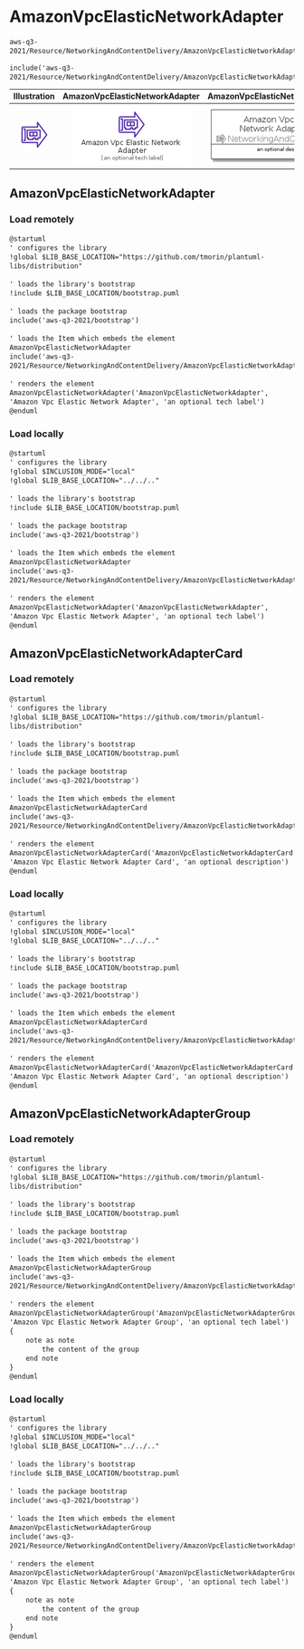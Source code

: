 # AmazonVpcElasticNetworkAdapter


```text
aws-q3-2021/Resource/NetworkingAndContentDelivery/AmazonVpcElasticNetworkAdapter
```

```text
include('aws-q3-2021/Resource/NetworkingAndContentDelivery/AmazonVpcElasticNetworkAdapter')
```



| Illustration | AmazonVpcElasticNetworkAdapter | AmazonVpcElasticNetworkAdapterCard | AmazonVpcElasticNetworkAdapterGroup |
| :---: | :---: | :---: | :---: |
| ![illustration for Illustration](../../../aws-q3-2021/Resource/NetworkingAndContentDelivery/AmazonVpcElasticNetworkAdapter.png) | ![illustration for AmazonVpcElasticNetworkAdapter](../../../aws-q3-2021/Resource/NetworkingAndContentDelivery/AmazonVpcElasticNetworkAdapter.Local.png) | ![illustration for AmazonVpcElasticNetworkAdapterCard](../../../aws-q3-2021/Resource/NetworkingAndContentDelivery/AmazonVpcElasticNetworkAdapterCard.Local.png) | ![illustration for AmazonVpcElasticNetworkAdapterGroup](../../../aws-q3-2021/Resource/NetworkingAndContentDelivery/AmazonVpcElasticNetworkAdapterGroup.Local.png) |




## AmazonVpcElasticNetworkAdapter

### Load remotely
```plantuml
@startuml
' configures the library
!global $LIB_BASE_LOCATION="https://github.com/tmorin/plantuml-libs/distribution"

' loads the library's bootstrap
!include $LIB_BASE_LOCATION/bootstrap.puml

' loads the package bootstrap
include('aws-q3-2021/bootstrap')

' loads the Item which embeds the element AmazonVpcElasticNetworkAdapter
include('aws-q3-2021/Resource/NetworkingAndContentDelivery/AmazonVpcElasticNetworkAdapter')

' renders the element
AmazonVpcElasticNetworkAdapter('AmazonVpcElasticNetworkAdapter', 'Amazon Vpc Elastic Network Adapter', 'an optional tech label')
@enduml
```

### Load locally
```plantuml
@startuml
' configures the library
!global $INCLUSION_MODE="local"
!global $LIB_BASE_LOCATION="../../.."

' loads the library's bootstrap
!include $LIB_BASE_LOCATION/bootstrap.puml

' loads the package bootstrap
include('aws-q3-2021/bootstrap')

' loads the Item which embeds the element AmazonVpcElasticNetworkAdapter
include('aws-q3-2021/Resource/NetworkingAndContentDelivery/AmazonVpcElasticNetworkAdapter')

' renders the element
AmazonVpcElasticNetworkAdapter('AmazonVpcElasticNetworkAdapter', 'Amazon Vpc Elastic Network Adapter', 'an optional tech label')
@enduml
```

## AmazonVpcElasticNetworkAdapterCard

### Load remotely
```plantuml
@startuml
' configures the library
!global $LIB_BASE_LOCATION="https://github.com/tmorin/plantuml-libs/distribution"

' loads the library's bootstrap
!include $LIB_BASE_LOCATION/bootstrap.puml

' loads the package bootstrap
include('aws-q3-2021/bootstrap')

' loads the Item which embeds the element AmazonVpcElasticNetworkAdapterCard
include('aws-q3-2021/Resource/NetworkingAndContentDelivery/AmazonVpcElasticNetworkAdapter')

' renders the element
AmazonVpcElasticNetworkAdapterCard('AmazonVpcElasticNetworkAdapterCard', 'Amazon Vpc Elastic Network Adapter Card', 'an optional description')
@enduml
```

### Load locally
```plantuml
@startuml
' configures the library
!global $INCLUSION_MODE="local"
!global $LIB_BASE_LOCATION="../../.."

' loads the library's bootstrap
!include $LIB_BASE_LOCATION/bootstrap.puml

' loads the package bootstrap
include('aws-q3-2021/bootstrap')

' loads the Item which embeds the element AmazonVpcElasticNetworkAdapterCard
include('aws-q3-2021/Resource/NetworkingAndContentDelivery/AmazonVpcElasticNetworkAdapter')

' renders the element
AmazonVpcElasticNetworkAdapterCard('AmazonVpcElasticNetworkAdapterCard', 'Amazon Vpc Elastic Network Adapter Card', 'an optional description')
@enduml
```

## AmazonVpcElasticNetworkAdapterGroup

### Load remotely
```plantuml
@startuml
' configures the library
!global $LIB_BASE_LOCATION="https://github.com/tmorin/plantuml-libs/distribution"

' loads the library's bootstrap
!include $LIB_BASE_LOCATION/bootstrap.puml

' loads the package bootstrap
include('aws-q3-2021/bootstrap')

' loads the Item which embeds the element AmazonVpcElasticNetworkAdapterGroup
include('aws-q3-2021/Resource/NetworkingAndContentDelivery/AmazonVpcElasticNetworkAdapter')

' renders the element
AmazonVpcElasticNetworkAdapterGroup('AmazonVpcElasticNetworkAdapterGroup', 'Amazon Vpc Elastic Network Adapter Group', 'an optional tech label') {
    note as note
        the content of the group
    end note
}
@enduml
```

### Load locally
```plantuml
@startuml
' configures the library
!global $INCLUSION_MODE="local"
!global $LIB_BASE_LOCATION="../../.."

' loads the library's bootstrap
!include $LIB_BASE_LOCATION/bootstrap.puml

' loads the package bootstrap
include('aws-q3-2021/bootstrap')

' loads the Item which embeds the element AmazonVpcElasticNetworkAdapterGroup
include('aws-q3-2021/Resource/NetworkingAndContentDelivery/AmazonVpcElasticNetworkAdapter')

' renders the element
AmazonVpcElasticNetworkAdapterGroup('AmazonVpcElasticNetworkAdapterGroup', 'Amazon Vpc Elastic Network Adapter Group', 'an optional tech label') {
    note as note
        the content of the group
    end note
}
@enduml
```

